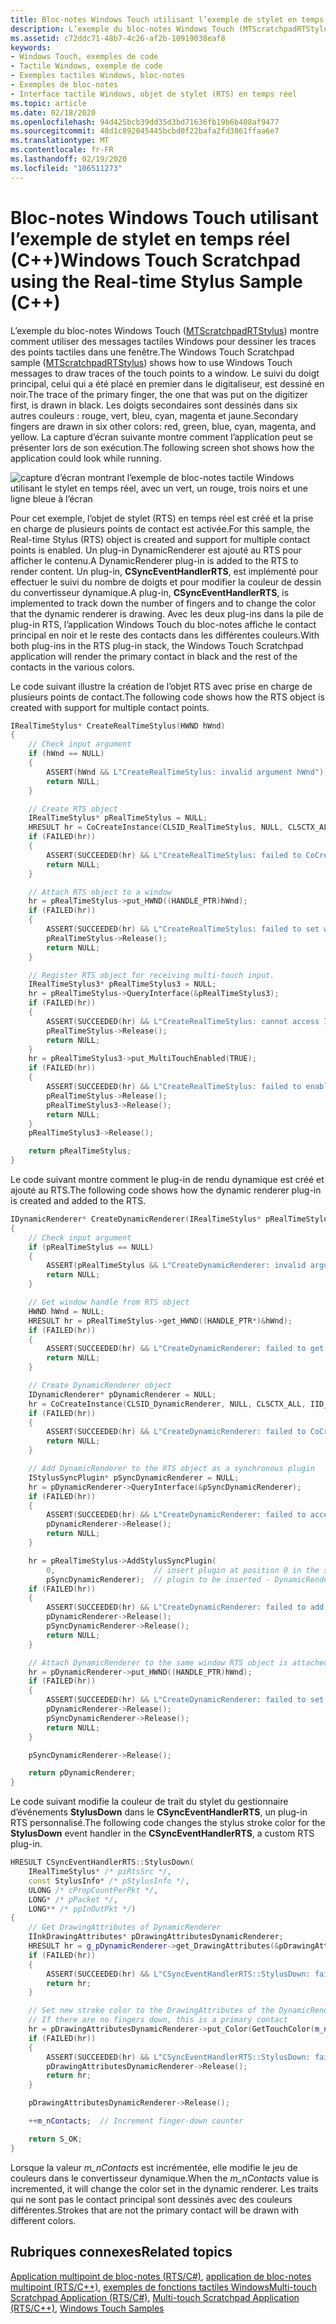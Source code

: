 ```yaml
---
title: Bloc-notes Windows Touch utilisant l’exemple de stylet en temps réel (C++)
description: L’exemple du bloc-notes Windows Touch (MTScratchpadRTStylus) montre comment utiliser des messages tactiles Windows pour dessiner les traces des points tactiles dans une fenêtre.
ms.assetid: c72ddc71-48b7-4c26-af2b-10919038eaf8
keywords:
- Windows Touch, exemples de code
- Tactile Windows, exemple de code
- Exemples tactiles Windows, bloc-notes
- Exemples de bloc-notes
- Interface tactile Windows, objet de stylet (RTS) en temps réel
ms.topic: article
ms.date: 02/18/2020
ms.openlocfilehash: 94d425bcb39dd35d3bd71636fb19b6b408af9477
ms.sourcegitcommit: 48d1c892045445bcbd0f22bafa2fd3861ffaa6e7
ms.translationtype: MT
ms.contentlocale: fr-FR
ms.lasthandoff: 02/19/2020
ms.locfileid: "106511273"
---
```

# <a name="windows-touch-scratchpad-using-the-real-time-stylus-sample-c"></a><span data-ttu-id="d11dc-108">Bloc-notes Windows Touch utilisant l’exemple de stylet en temps réel (C++)</span><span class="sxs-lookup"><span data-stu-id="d11dc-108">Windows Touch Scratchpad using the Real-time Stylus Sample (C++)</span></span>

<span data-ttu-id="d11dc-109">L’exemple du bloc-notes Windows Touch ([MTScratchpadRTStylus](https://github.com/microsoft/Windows-classic-samples/tree/master/Samples/Win7Samples/Touch/MTScratchpadRTStylus/cpp)) montre comment utiliser des messages tactiles Windows pour dessiner les traces des points tactiles dans une fenêtre.</span><span class="sxs-lookup"><span data-stu-id="d11dc-109">The Windows Touch Scratchpad sample ([MTScratchpadRTStylus](https://github.com/microsoft/Windows-classic-samples/tree/master/Samples/Win7Samples/Touch/MTScratchpadRTStylus/cpp)) shows how to use Windows Touch messages to draw traces of the touch points to a window.</span></span> <span data-ttu-id="d11dc-110">Le suivi du doigt principal, celui qui a été placé en premier dans le digitaliseur, est dessiné en noir.</span><span class="sxs-lookup"><span data-stu-id="d11dc-110">The trace of the primary finger, the one that was put on the digitizer first, is drawn in black.</span></span> <span data-ttu-id="d11dc-111">Les doigts secondaires sont dessinés dans six autres couleurs : rouge, vert, bleu, cyan, magenta et jaune.</span><span class="sxs-lookup"><span data-stu-id="d11dc-111">Secondary fingers are drawn in six other colors: red, green, blue, cyan, magenta, and yellow.</span></span> <span data-ttu-id="d11dc-112">La capture d’écran suivante montre comment l’application peut se présenter lors de son exécution.</span><span class="sxs-lookup"><span data-stu-id="d11dc-112">The following screen shot shows how the application could look while running.</span></span>

![capture d’écran montrant l’exemple de bloc-notes tactile Windows utilisant le stylet en temps réel, avec un vert, un rouge, trois noirs et une ligne bleue à l’écran](images/mtscratchpadrtstylus.png)

<span data-ttu-id="d11dc-114">Pour cet exemple, l’objet de stylet (RTS) en temps réel est créé et la prise en charge de plusieurs points de contact est activée.</span><span class="sxs-lookup"><span data-stu-id="d11dc-114">For this sample, the Real-time Stylus (RTS) object is created and support for multiple contact points is enabled.</span></span> <span data-ttu-id="d11dc-115">Un plug-in DynamicRenderer est ajouté au RTS pour afficher le contenu.</span><span class="sxs-lookup"><span data-stu-id="d11dc-115">A DynamicRenderer plug-in is added to the RTS to render content.</span></span> <span data-ttu-id="d11dc-116">Un plug-in, **CSyncEventHandlerRTS**, est implémenté pour effectuer le suivi du nombre de doigts et pour modifier la couleur de dessin du convertisseur dynamique.</span><span class="sxs-lookup"><span data-stu-id="d11dc-116">A plug-in, **CSyncEventHandlerRTS**, is implemented to track down the number of fingers and to change the color that the dynamic renderer is drawing.</span></span> <span data-ttu-id="d11dc-117">Avec les deux plug-ins dans la pile de plug-in RTS, l’application Windows Touch du bloc-notes affiche le contact principal en noir et le reste des contacts dans les différentes couleurs.</span><span class="sxs-lookup"><span data-stu-id="d11dc-117">With both plug-ins in the RTS plug-in stack, the Windows Touch Scratchpad application will render the primary contact in black and the rest of the contacts in the various colors.</span></span>

<span data-ttu-id="d11dc-118">Le code suivant illustre la création de l’objet RTS avec prise en charge de plusieurs points de contact.</span><span class="sxs-lookup"><span data-stu-id="d11dc-118">The following code shows how the RTS object is created with support for multiple contact points.</span></span>

```C++
IRealTimeStylus* CreateRealTimeStylus(HWND hWnd)
{
    // Check input argument
    if (hWnd == NULL)
    {
        ASSERT(hWnd && L"CreateRealTimeStylus: invalid argument hWnd");
        return NULL;
    }

    // Create RTS object
    IRealTimeStylus* pRealTimeStylus = NULL;
    HRESULT hr = CoCreateInstance(CLSID_RealTimeStylus, NULL, CLSCTX_ALL, IID_PPV_ARGS(&pRealTimeStylus));
    if (FAILED(hr))
    {
        ASSERT(SUCCEEDED(hr) && L"CreateRealTimeStylus: failed to CoCreateInstance of RealTimeStylus");
        return NULL;
    }

    // Attach RTS object to a window
    hr = pRealTimeStylus->put_HWND((HANDLE_PTR)hWnd);
    if (FAILED(hr))
    {
        ASSERT(SUCCEEDED(hr) && L"CreateRealTimeStylus: failed to set window handle");
        pRealTimeStylus->Release();
        return NULL;
    }

    // Register RTS object for receiving multi-touch input.
    IRealTimeStylus3* pRealTimeStylus3 = NULL;
    hr = pRealTimeStylus->QueryInterface(&pRealTimeStylus3);
    if (FAILED(hr))
    {
        ASSERT(SUCCEEDED(hr) && L"CreateRealTimeStylus: cannot access IRealTimeStylus3");
        pRealTimeStylus->Release();
        return NULL;
    }
    hr = pRealTimeStylus3->put_MultiTouchEnabled(TRUE);
    if (FAILED(hr))
    {
        ASSERT(SUCCEEDED(hr) && L"CreateRealTimeStylus: failed to enable multi-touch");
        pRealTimeStylus->Release();
        pRealTimeStylus3->Release();
        return NULL;
    }
    pRealTimeStylus3->Release();

    return pRealTimeStylus;
}
```

<span data-ttu-id="d11dc-119">Le code suivant montre comment le plug-in de rendu dynamique est créé et ajouté au RTS.</span><span class="sxs-lookup"><span data-stu-id="d11dc-119">The following code shows how the dynamic renderer plug-in is created and added to the RTS.</span></span>

```C++
IDynamicRenderer* CreateDynamicRenderer(IRealTimeStylus* pRealTimeStylus)
{
    // Check input argument
    if (pRealTimeStylus == NULL)
    {
        ASSERT(pRealTimeStylus && L"CreateDynamicRenderer: invalid argument RealTimeStylus");
        return NULL;
    }

    // Get window handle from RTS object
    HWND hWnd = NULL;
    HRESULT hr = pRealTimeStylus->get_HWND((HANDLE_PTR*)&hWnd);
    if (FAILED(hr))
    {
        ASSERT(SUCCEEDED(hr) && L"CreateDynamicRenderer: failed to get window handle");
        return NULL;
    }

    // Create DynamicRenderer object
    IDynamicRenderer* pDynamicRenderer = NULL;
    hr = CoCreateInstance(CLSID_DynamicRenderer, NULL, CLSCTX_ALL, IID_PPV_ARGS(&pDynamicRenderer));
    if (FAILED(hr))
    {
        ASSERT(SUCCEEDED(hr) && L"CreateDynamicRenderer: failed to CoCreateInstance of DynamicRenderer");
        return NULL;
    }

    // Add DynamicRenderer to the RTS object as a synchronous plugin
    IStylusSyncPlugin* pSyncDynamicRenderer = NULL;
    hr = pDynamicRenderer->QueryInterface(&pSyncDynamicRenderer);
    if (FAILED(hr))
    {
        ASSERT(SUCCEEDED(hr) && L"CreateDynamicRenderer: failed to access IStylusSyncPlugin of DynamicRenderer");
        pDynamicRenderer->Release();
        return NULL;
    }

    hr = pRealTimeStylus->AddStylusSyncPlugin(
        0,                      // insert plugin at position 0 in the sync plugin list
        pSyncDynamicRenderer);  // plugin to be inserted - DynamicRenderer
    if (FAILED(hr))
    {
        ASSERT(SUCCEEDED(hr) && L"CreateDynamicRenderer: failed to add DynamicRenderer to the RealTimeStylus plugins");
        pDynamicRenderer->Release();
        pSyncDynamicRenderer->Release();
        return NULL;
    }

    // Attach DynamicRenderer to the same window RTS object is attached to
    hr = pDynamicRenderer->put_HWND((HANDLE_PTR)hWnd);
    if (FAILED(hr))
    {
        ASSERT(SUCCEEDED(hr) && L"CreateDynamicRenderer: failed to set window handle");
        pDynamicRenderer->Release();
        pSyncDynamicRenderer->Release();
        return NULL;
    }

    pSyncDynamicRenderer->Release();

    return pDynamicRenderer;
}
```

<span data-ttu-id="d11dc-120">Le code suivant modifie la couleur de trait du stylet du gestionnaire d’événements **StylusDown** dans le **CSyncEventHandlerRTS**, un plug-in RTS personnalisé.</span><span class="sxs-lookup"><span data-stu-id="d11dc-120">The following code changes the stylus stroke color for the **StylusDown** event handler in the **CSyncEventHandlerRTS**, a custom RTS plug-in.</span></span>

```C++
HRESULT CSyncEventHandlerRTS::StylusDown(
    IRealTimeStylus* /* piRtsSrc */,
    const StylusInfo* /* pStylusInfo */,
    ULONG /* cPropCountPerPkt */,
    LONG* /* pPacket */,
    LONG** /* ppInOutPkt */)
{
    // Get DrawingAttributes of DynamicRenderer
    IInkDrawingAttributes* pDrawingAttributesDynamicRenderer;
    HRESULT hr = g_pDynamicRenderer->get_DrawingAttributes(&pDrawingAttributesDynamicRenderer);
    if (FAILED(hr))
    {
        ASSERT(SUCCEEDED(hr) && L"CSyncEventHandlerRTS::StylusDown: failed to get RTS's drawing attributes");
        return hr;
    }

    // Set new stroke color to the DrawingAttributes of the DynamicRenderer
    // If there are no fingers down, this is a primary contact
    hr = pDrawingAttributesDynamicRenderer->put_Color(GetTouchColor(m_nContacts == 0));
    if (FAILED(hr))
    {
        ASSERT(SUCCEEDED(hr) && L"CSyncEventHandlerRTS::StylusDown: failed to set color");
        pDrawingAttributesDynamicRenderer->Release();
        return hr;
    }

    pDrawingAttributesDynamicRenderer->Release();

    ++m_nContacts;  // Increment finger-down counter

    return S_OK;
}
```

<span data-ttu-id="d11dc-121">Lorsque la valeur *m_nContacts* est incrémentée, elle modifie le jeu de couleurs dans le convertisseur dynamique.</span><span class="sxs-lookup"><span data-stu-id="d11dc-121">When the *m_nContacts* value is incremented, it will change the color set in the dynamic renderer.</span></span> <span data-ttu-id="d11dc-122">Les traits qui ne sont pas le contact principal sont dessinés avec des couleurs différentes.</span><span class="sxs-lookup"><span data-stu-id="d11dc-122">Strokes that are not the primary contact will be drawn with different colors.</span></span>

## <a name="related-topics"></a><span data-ttu-id="d11dc-123">Rubriques connexes</span><span class="sxs-lookup"><span data-stu-id="d11dc-123">Related topics</span></span>

<span data-ttu-id="d11dc-124">[Application multipoint de bloc-notes (RTS/C#)](https://github.com/microsoft/Windows-classic-samples/tree/master/Samples/Win7Samples/Touch/MTScratchpadRTStylus/CS), [application de bloc-notes multipoint (RTS/C++)](https://github.com/microsoft/Windows-classic-samples/tree/master/Samples/Win7Samples/Touch/MTScratchpadRTStylus/cpp), [exemples de fonctions tactiles Windows](windows-touch-samples.md)</span><span class="sxs-lookup"><span data-stu-id="d11dc-124">[Multi-touch Scratchpad Application (RTS/C#)](https://github.com/microsoft/Windows-classic-samples/tree/master/Samples/Win7Samples/Touch/MTScratchpadRTStylus/CS), [Multi-touch Scratchpad Application (RTS/C++)](https://github.com/microsoft/Windows-classic-samples/tree/master/Samples/Win7Samples/Touch/MTScratchpadRTStylus/cpp), [Windows Touch Samples](windows-touch-samples.md)</span></span>
